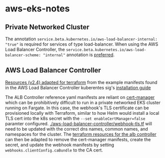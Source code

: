 # aws-eks-notes

## Private Networked Cluster

The annotation `service.beta.kubernetes.io/aws-load-balancer-internal: "true"` is required for services of type load-balancer. When using the AWS Load Balancer Controller, the `service.beta.kubernetes.io/aws-load-balancer-scheme: "internal"` annotation is [preferred](https://kubernetes-sigs.github.io/aws-load-balancer-controller/v2.4/guide/service/annotations/#lb-scheme).

## AWS Load Balancer Controller

[Resources (v2.4) adapted for terraform](./aws-load-balancer-controller/v2_4_1_full.tf) from the example manifests found in the AWS Load Balancer Controller kuberentes sig's [installation guide](https://kubernetes-sigs.github.io/aws-load-balancer-controller/v2.4/)

The ALB Controller reference yaml manifests are reliant on [cert-manager](https://cert-manager.io/) which can be prohibitively difficult to run in a private networked EKS cluster running on Fargate. In this case, the webhook's TLS certificate can be provisioned locally with Terraform, similar to how Helm would install a local TLS cert into the k8s secret with the `--set enableCertManager=false` paramter configured.
[./aws-load-balancer-controller/webhook-tls.tf](./aws-load-balancer-controller/webhook-tls.tf) will need to be updated with the correct dns names, common names, and namespaces for the cluster. The [terraform resources for the alb controller](./aws-load-balancer-controller/v2_4_1_full.tf) can then be adapted to remove the cert-manager manifests, create the secret, and update the webhook manifests by setting `webhooks.clientConfig.caBundle` to the CA cert.
